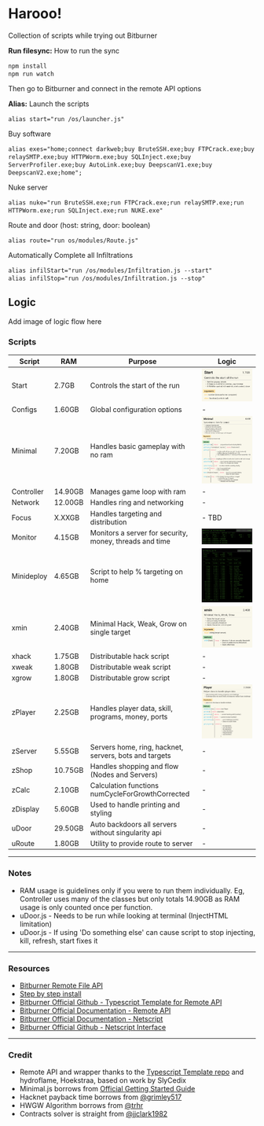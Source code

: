 # Harooo!

Collection of scripts while trying out Bitburner

**Run filesync:**
How to run the sync

```
npm install
npm run watch
```

Then go to Bitburner and connect in the remote API options

**Alias:**
Launch the scripts

```
alias start="run /os/launcher.js"
```

Buy software

```
alias exes="home;connect darkweb;buy BruteSSH.exe;buy FTPCrack.exe;buy relaySMTP.exe;buy HTTPWorm.exe;buy SQLInject.exe;buy ServerProfiler.exe;buy AutoLink.exe;buy DeepscanV1.exe;buy DeepscanV2.exe;home";
```

Nuke server

```
alias nuke="run BruteSSH.exe;run FTPCrack.exe;run relaySMTP.exe;run HTTPWorm.exe;run SQLInject.exe;run NUKE.exe"
```

Route and door (host: string, door: boolean)

```
alias route="run os/modules/Route.js"
```

Automatically Complete all Infiltrations

```
alias infilStart="run /os/modules/Infiltration.js --start"
alias infilStop="run /os/modules/Infiltration.js --stop"
```

## Logic

Add image of logic flow here

### Scripts

| Script     | RAM     | Purpose                                                 | Logic                                               |
| ---------- | ------- | ------------------------------------------------------- | --------------------------------------------------- |
| Start      | 2.7GB   | Controls the start of the run                           | ![Start](docs/Module-Start.jpg?raw=true)            |
| Configs    | 1.60GB  | Global configuration options                            | -                                                   |
| Minimal    | 7.20GB  | Handles basic gameplay with no ram                      | ![Minimal](docs/Module-Minimal.jpg?raw=true)        |
| Controller | 14.90GB | Manages game loop with ram                              | -                                                   |
| Network    | 12.00GB | Handles ring and networking                             | -                                                   |
| Focus      | X.XXGB  | Handles targeting and distribution                      | - TBD                                               |
| Monitor    | 4.15GB  | Monitors a server for security, money, threads and time | ![Monitor](docs/Module-Monitor.png?raw=true)        |
| Minideploy | 4.65GB  | Script to help % targeting on home                      | ![Mini Deploy](docs/Module-Minideploy.png?raw=true) |
| xmin       | 2.40GB  | Minimal Hack, Weak, Grow on single target               | ![xmin](docs/Module-xmin.jpg?raw=true)              |
| xhack      | 1.75GB  | Distributable hack script                               | -                                                   |
| xweak      | 1.80GB  | Distributable weak script                               | -                                                   |
| xgrow      | 1.80GB  | Distributable grow script                               | -                                                   |
| zPlayer    | 2.25GB  | Handles player data, skill, programs, money, ports      | ![Player](docs/Module-Player.jpg?raw=true)          |
| zServer    | 5.55GB  | Servers home, ring, hacknet, servers, bots and targets  | -                                                   |
| zShop      | 10.75GB | Handles shopping and flow (Nodes and Servers)           | -                                                   |
| zCalc      | 2.10GB  | Calculation functions numCycleForGrowthCorrected        | -                                                   |
| zDisplay   | 5.60GB  | Used to handle printing and styling                     | -                                                   |
| uDoor      | 29.50GB | Auto backdoors all servers without singularity api      | -                                                   |
| uRoute     | 1.80GB  | Utility to provide route to server                      | -                                                   |

---

### Notes

- RAM usage is guidelines only if you were to run them individually. Eg, Controller uses many of the classes but only totals 14.90GB as RAM usage is only counted once per function.
- uDoor.js - Needs to be run while looking at terminal (InjectHTML limitation)
- uDoor.js - If using 'Do something else' can cause script to stop injecting, kill, refresh, start fixes it

---

### Resources

- [Bitburner Remote File API](zRemoteAPI.md)
- [Step by step install](zBeginnersGuide.md)
- [Bitburner Official Github - Typescript Template for Remote API](https://github.com/bitburner-official/typescript-template)
- [Bitburner Official Documentation - Remote API](https://bitburner-official.readthedocs.io/en/latest/remoteapi.html)
- [Bitburner Official Documentation - Netscript](https://bitburner-official.readthedocs.io/en/latest/netscript.html)
- [Bitburner Official Github - Netscript Interface](https://github.com/bitburner-official/bitburner-src/blob/dev/markdown/bitburner.ns.md)

---

### Credit

- Remote API and wrapper thanks to the [Typescript Template repo](https://bitburner-official.readthedocs.io/en/latest/remoteapi.html) and hydroflame, Hoekstraa, based on work by SlyCedix
- Minimal.js borrows from [Official Getting Started Guide](https://bitburner-official.readthedocs.io/en/latest/guidesandtips/gettingstartedguideforbeginnerprogrammers.html)
- Hacknet payback time borrows from [@grimley517](https://gist.github.com/grimley517/c2d531976db057cede4ac8e367418971)
- HWGW Algorithm borrows from [@trhr](https://github.com/trhr/lets-play-bitburner/blob/ep7/hwgw.js)
- Contracts solver is straight from [@jjclark1982](https://github.com/jjclark1982/bitburner-scripts/tree/main/contracts)
